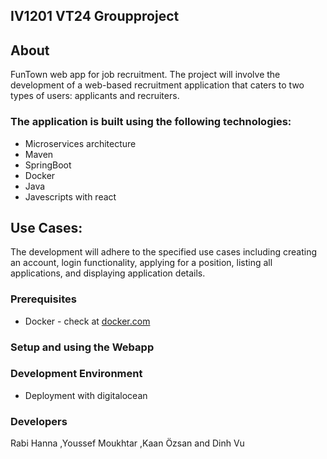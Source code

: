 ## IV1201 VT24 Groupproject 
## About
FunTown web app for job recruitment. The project will involve the development of a web-based recruitment application that caters to two types of users: applicants and recruiters. 

### The application is built using the following technologies:
* Microservices architecture
* Maven
* SpringBoot
* Docker
* Java
* Javescripts with react

## Use Cases:
The development will adhere to the specified use cases including creating an account, login functionality, applying for a position, listing all applications, and displaying application details.

### Prerequisites
* Docker - check at [docker.com](https://www.docker.com/)

### Setup and using the Webapp


### Development Environment
* Deployment with digitalocean

### Developers
Rabi Hanna
,Youssef Moukhtar
,Kaan Özsan
and Dinh Vu
